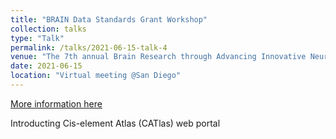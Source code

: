 ```yaml
---
title: "BRAIN Data Standards Grant Workshop"
collection: talks
type: "Talk"
permalink: /talks/2021-06-15-talk-4
venue: "The 7th annual Brain Research through Advancing Innovative Neurotechnologies (BRAIN)® Initiative Investigators Meeting"
date: 2021-06-15
location: "Virtual meeting @San Diego"
---
```


[More information here](https://www.braininitiative.org/achievements/the-7th-annual-brain-initiative-investigators-meeting/)

Introducting Cis-element Atlas (CATlas) web portal
